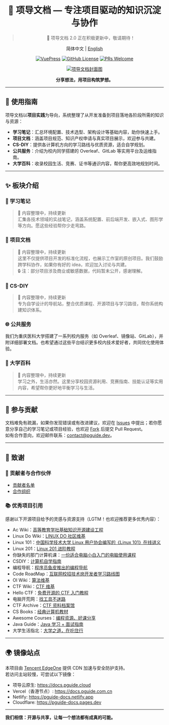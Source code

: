 <div align="center">

# 🌱 项导文档 — 专注项目驱动的知识沉淀与协作

> 🚧 项导文档 2.0 正在积极更新中，敬请期待！

简体中文 | [English](https://github.com/PGuideDev/PGuide-Docs/blob/master/README-EN.md)

[![VuePress](https://img.shields.io/badge/-VuePress-%2342b883?logo=vue.js&logoColor=white)](https://vuepress.vuejs.org/)
[![GitHub License](https://img.shields.io/github/license/PGuideDev/PGuide-Docs)](https://github.com/PGuideDev/PGuide-Docs/blob/main/LICENSE)
[![PRs Welcome](https://img.shields.io/badge/PRs-Welcome-brightgreen)](https://github.com/PGuideDev/PGuide-Docs/pulls)

[![项导文档封面图](docs/.vuepress/public/src/pguide-doc.png)](https://docs.pguide.cloud/)

**分享想法，用项目构筑梦想。**

</div>

---

## 📘 使用指南

项导文档以**项目实践**为导向，系统整理了从开发准备到项目落地各阶段所需的知识与资源：

- **学习笔记**：汇总环境配置、技术选型、架构设计等基础内容，助你快速上手。
- **项目文档**：涵盖项目规范、知识产权申请与真实项目展示，欢迎参与共建。
- **CS-DIY**：提供各计算机方向的学习路线与优质资源，适合自学规划。
- **公共服务**：介绍为校内同学搭建的 Overleaf、GitLab 等实用平台及运维指南。
- **大学百科**：收录校园生活、竞赛、证书等通识内容，帮你更高效地规划时间。

---

## ✨ 板块介绍

### 📖 学习笔记  
> 📌 内容整理中，持续更新  
汇集各技术领域的实战笔记，涵盖系统配置、前后端开发、嵌入式、图形学等方向。愿这些经验帮你少走弯路。

### 🧩 项目文档  
> 📌 内容整理中，持续更新  
这里不仅提供项目开发的标准化流程，也展示工作室的原创项目。我们鼓励跨学科协作，如果你有好的 idea，欢迎加入讨论与共建。  
> 🔒 注：部分项目涉及商业或敏感数据，代码暂未公开，感谢理解。

### 🧭 CS-DIY  
> 📌 内容整理中，持续更新  
专为自学设计的导航站，整合优质课程、开源项目与学习路径，帮你系统构建知识体系。

### 🌐 公共服务  
我们为重庆医科大学搭建了一系列校内服务（如 Overleaf、镜像站、GitLab），并附详细部署文档。也希望通过这些平台结识更多校内技术爱好者，共同优化使用体验。

### 🏫 大学百科  
> 📌 内容整理中，持续更新  
学习之外，生活亦然。这里分享校园资源利用、竞赛指南、技能认证等实用内容，希望帮你更好地平衡学习与生活。

---

## 🤝 参与贡献  
文档难免有疏漏，如果你发现错误或有改进建议，欢迎在 [Issues](https://github.com/PGuideDev/PGuide-Docs/issues) 中提出；若你愿意分享自己的学习笔记或项目经验，也欢迎 [Fork](https://github.com/PGuideDev/PGuide-Docs/fork) 后提交 Pull Request。  
如有合作意向，欢迎邮件联系：contact@pguide.dev。

---

## 🙏 致谢

### 👥 贡献者与合作伙伴
- [贡献者名单](https://docs.pguide.cloud/friends/persons/)
- [合作组织](https://docs.pguide.cloud/friends/organizations/)

### 📚 优秀项目引用

感谢以下开源项目给予的灵感与资源支持（LGTM！也欢迎推荐更多优秀内容）：

- Ac Wiki：[高等教育学社基础知识开源建设工程](https://ac-wiki.org/)
- Linux Do Wiki：[LINUX DO 社区维基](https://wiki.linux.do/)
- Linux 101：[中国科学技术大学 Linux 用户协会编写的《Linux 101》在线讲义](https://101.lug.ustc.edu.cn/)
- Linux 201：[Linux 201 进阶教程](https://201.ustclug.org/)
- 你缺失的那门计算机课：[一份适合电脑小白入门的电脑使用课程](https://www.criwits.top/missing/)
- CSDIY：[计算机自学指南](https://csdiy.wiki/)
- 编程导航：[程序员鱼皮推出的编程导航](https://www.codefather.cn/course/1789189862986850306)
- Code RoadMap：[互联网校招技术岗开发者学习路线图](https://github.com/forthespada/developer-roadmap-zh-CN)
- OI Wiki：[算法维基](https://oi.wiki/)
- CTF Wiki：[CTF 维基](https://ctf-wiki.org/)
- Hello CTF：[免费开源的 CTF 入门教程](https://hello-ctf.com/)
- 电脑开荒网：[找工具不迷路](https://www.cyhaoka.vip/)
- CTF Archive：[CTF 资料档案馆](https://github.com/CTF-Archives)
- CS Books：[经典计算机教材](https://github.com/forthespada/CS-Books)
- Awesome Courses：[编程资源、好课分享](https://github.com/forthespada/Awsome-Courses)
- Java Guide：[Java 学习 + 面试指南](https://javaguide.cn/)
- 大学生活指北：[大学之道，在吃住行](https://colleges.chat/)

---

## 🌍 镜像站点

本项目由 [Tencent EdgeOne](https://edgeone.ai/zh?from=github) 提供 CDN 加速与安全防护支持。  
若访问主站较慢，可尝试以下镜像：

- 项导云原生: https://docs.pguide.cloud  
- Vercel（香港节点）: https://docs.pguide.com.cn  
- Netlify: https://pguide-docs.netlify.app  
- Cloudflare: https://pguide-docs.pages.dev

---
**我们相信：开源与共享，让每一个想法都有成真的可能。**
